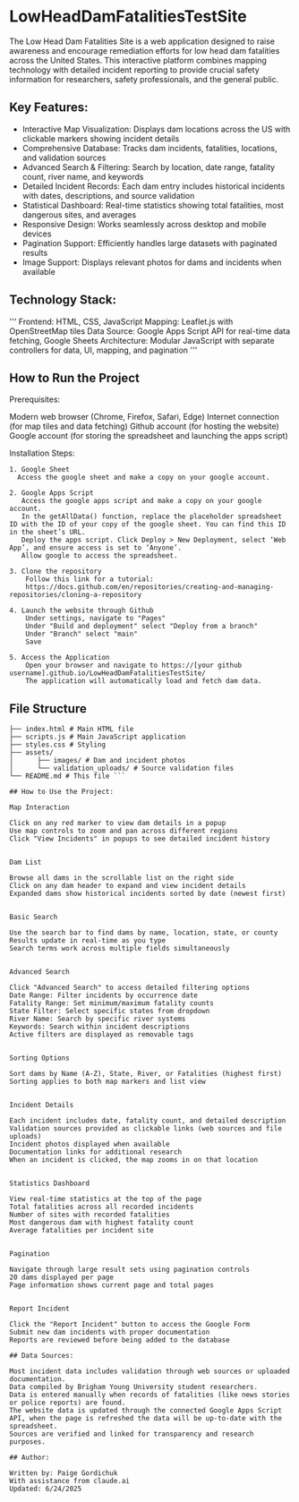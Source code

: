 # LowHeadDamFatalitiesTestSite

The Low Head Dam Fatalities Site is a web application designed to raise awareness and encourage remediation efforts for low head dam fatalities across the United States. This interactive platform combines mapping technology with detailed incident reporting to provide crucial safety information for researchers, safety professionals, and the general public.

## Key Features:
  - Interactive Map Visualization: Displays dam locations across the US with clickable markers showing incident details
  - Comprehensive Database: Tracks dam incidents, fatalities, locations, and validation sources
  - Advanced Search & Filtering: Search by location, date range, fatality count, river name, and keywords
  - Detailed Incident Records: Each dam entry includes historical incidents with dates, descriptions, and source validation
  - Statistical Dashboard: Real-time statistics showing total fatalities, most dangerous sites, and averages
  - Responsive Design: Works seamlessly across desktop and mobile devices
  - Pagination Support: Efficiently handles large datasets with paginated results
  - Image Support: Displays relevant photos for dams and incidents when available

## Technology Stack:
'''
  Frontend: HTML, CSS, JavaScript
  Mapping: Leaflet.js with OpenStreetMap tiles
  Data Source: Google Apps Script API for real-time data fetching, Google Sheets
  Architecture: Modular JavaScript with separate controllers for data, UI, mapping, and pagination '''

## How to Run the Project
  
  Prerequisites:
  
  Modern web browser (Chrome, Firefox, Safari, Edge)
  Internet connection (for map tiles and data fetching)
  Github account (for hosting the website)
  Google account (for storing the spreadsheet and launching the apps script)
  
  Installation Steps:
  
    1. Google Sheet
      Access the google sheet and make a copy on your google account.
      
    2. Google Apps Script
       Access the google apps script and make a copy on your google account.
       In the getAllData() function, replace the placeholder spreadsheet ID with the ID of your copy of the google sheet. You can find this ID in the sheet’s URL.
       Deploy the apps script. Click Deploy > New Deployment, select ‘Web App’, and ensure access is set to ‘Anyone’. 
       Allow google to access the spreadsheet.
       
    3. Clone the repository
        Follow this link for a tutorial:
        https://docs.github.com/en/repositories/creating-and-managing-repositories/cloning-a-repository
        
    4. Launch the website through Github
        Under settings, navigate to "Pages"
        Under "Build and deployment" select "Deploy from a branch"
        Under "Branch" select "main"
        Save
        
    5. Access the Application
        Open your browser and navigate to https://[your github username].github.io/LowHeadDamFatalitiesTestSite/
        The application will automatically load and fetch dam data.


## File Structure 
```text LowHeadDamFatalitiesTestSite/ 
├── index.html # Main HTML file
├── scripts.js # Main JavaScript application
├── styles.css # Styling
├── assets/
│      ├── images/ # Dam and incident photos
│      └── validation_uploads/ # Source validation files
└── README.md # This file ```

## How to Use the Project:

Map Interaction

Click on any red marker to view dam details in a popup
Use map controls to zoom and pan across different regions
Click "View Incidents" in popups to see detailed incident history


Dam List

Browse all dams in the scrollable list on the right side
Click on any dam header to expand and view incident details
Expanded dams show historical incidents sorted by date (newest first)


Basic Search

Use the search bar to find dams by name, location, state, or county
Results update in real-time as you type
Search terms work across multiple fields simultaneously


Advanced Search

Click "Advanced Search" to access detailed filtering options
Date Range: Filter incidents by occurrence date
Fatality Range: Set minimum/maximum fatality counts
State Filter: Select specific states from dropdown
River Name: Search by specific river systems
Keywords: Search within incident descriptions
Active filters are displayed as removable tags


Sorting Options

Sort dams by Name (A-Z), State, River, or Fatalities (highest first)
Sorting applies to both map markers and list view


Incident Details

Each incident includes date, fatality count, and detailed description
Validation sources provided as clickable links (web sources and file uploads)
Incident photos displayed when available
Documentation links for additional research
When an incident is clicked, the map zooms in on that location


Statistics Dashboard

View real-time statistics at the top of the page
Total fatalities across all recorded incidents
Number of sites with recorded fatalities
Most dangerous dam with highest fatality count
Average fatalities per incident site


Pagination

Navigate through large result sets using pagination controls
20 dams displayed per page
Page information shows current page and total pages


Report Incident

Click the "Report Incident" button to access the Google Form
Submit new dam incidents with proper documentation
Reports are reviewed before being added to the database

## Data Sources:

Most incident data includes validation through web sources or uploaded documentation.
Data compiled by Brigham Young University student researchers.
Data is entered manually when records of fatalities (like news stories or police reports) are found.
The website data is updated through the connected Google Apps Script API, when the page is refreshed the data will be up-to-date with the spreadsheet.
Sources are verified and linked for transparency and research purposes.

## Author:

Written by: Paige Gordichuk
With assistance from claude.ai
Updated: 6/24/2025

